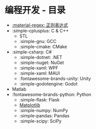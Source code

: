# 编程开发 - 目录

- [:material-regex: 正则表达式](regex.md)
- :simple-cplusplus: C & C++
    - STL
    - :simple-gnu: GCC
    - :simple-cmake: CMake
- :simple-csharp: C#
    - :simple-dotnet: .NET
    - :simple-nuget: NuGet
    - :simple-xaml: WPF
    - :simple-xaml: MAUI
    - :fontawesome-brands-unity: Unity
    - :simple-godotengine: Godot
- Matlab
- :fontawesome-brands-python: Python
    - :simple-flask: Flask
    - [Matplotlib](python/matplotlib.md)
    - :simple-numpy: NumPy
    - :simple-pandas: Pandas
    - :simple-scipy: SciPy
